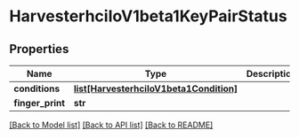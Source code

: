 # HarvesterhciIoV1beta1KeyPairStatus

## Properties
Name | Type | Description | Notes
------------ | ------------- | ------------- | -------------
**conditions** | [**list[HarvesterhciIoV1beta1Condition]**](HarvesterhciIoV1beta1Condition.md) |  | [optional] 
**finger_print** | **str** |  | [optional] 

[[Back to Model list]](../README.md#documentation-for-models) [[Back to API list]](../README.md#documentation-for-api-endpoints) [[Back to README]](../README.md)


